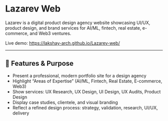 # Lazarev Web

Lazarev is a digital product design agency website showcasing UI/UX, product design, and brand services for AI/ML, fintech, real estate, e-commerce, and Web3 ventures.

Live demo: https://lakshay-arch.github.io/Lazarev-web/

---

## 🚀 Features & Purpose

- Present a professional, modern portfolio site for a design agency  
- Highlight “Areas of Expertise” (AI/ML, Fintech, Real Estate, E-commerce, Web3)  
- Show services: UX Research, UX Design, UI Design, UX Audits, Product Design  
- Display case studies, clientele, and visual branding  
- Reflect a refined design process: strategy, validation, research, UI/UX, delivery  

